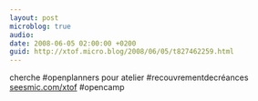 ```yaml
---
layout: post
microblog: true
audio: 
date: 2008-06-05 02:00:00 +0200
guid: http://xtof.micro.blog/2008/06/05/t827462259.html
---
```

cherche #openplanners pour atelier #recouvrementdecréances [seesmic.com/xtof](http://seesmic.com/xtof) #opencamp
